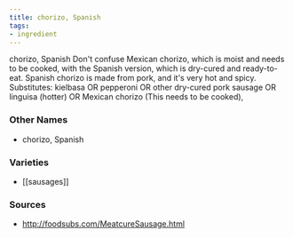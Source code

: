 ```yaml
---
title: chorizo, Spanish
tags:
- ingredient
---
```

chorizo, Spanish Don't confuse Mexican chorizo, which is moist and needs to be cooked, with the Spanish version, which is dry-cured and ready-to-eat. Spanish chorizo is made from pork, and it's very hot and spicy. Substitutes: kielbasa OR pepperoni OR other dry-cured pork sausage OR linguisa (hotter) OR Mexican chorizo (This needs to be cooked),

### Other Names

* chorizo, Spanish

### Varieties

* [[sausages]]

### Sources
* http://foodsubs.com/MeatcureSausage.html
